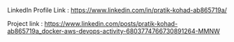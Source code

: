 
LinkedIn Profile Link : https://www.linkedin.com/in/pratik-kohad-ab865719a/

Project link : https://www.linkedin.com/posts/pratik-kohad-ab865719a_docker-aws-devops-activity-6803774766730891264-MMNW
